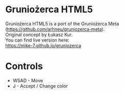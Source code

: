 # Gruniożerca HTML5

Gruniożerca HTML5 is a port of the Gruniożerca Meta (https://github.com/arhneu/gruniozerca-meta).  
Original concept by Łukasz Kur.  
You can find live version here:  
https://mike-7.github.io/gruniozerca

# Controls
  - WSAD - Move
  - J - Accept / Change color
